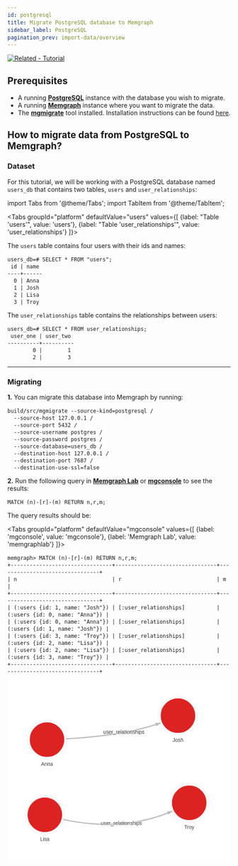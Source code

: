 ```yaml
---
id: postgresql
title: Migrate PostgreSQL database to Memgraph
sidebar_label: PostgreSQL
pagination_prev: import-data/overview
---
```


[![Related - Tutorial](https://img.shields.io/static/v1?label=Related&message=Tutorial&color=008a00&style=for-the-badge)](/tutorials/migrate-relational-database.md)

## Prerequisites

* A running **[PostgreSQL](https://www.postgresql.org/)** instance with the database you wish to migrate.
* A running **[Memgraph](https://memgraph.com/product)** instance where you want to migrate the data.
* The **[mgmigrate](https://github.com/memgraph/mgmigrate)** tool installed.
  Installation instructions can be found
  [here](https://github.com/memgraph/mgmigrate).

## How to migrate data from PostgreSQL to Memgraph?

### Dataset

For this tutorial, we will be working with a PostgreSQL database named `users_db`
that contains two tables, `users` and `user_relationships`:

import Tabs from '@theme/Tabs';
import TabItem from '@theme/TabItem';

<Tabs
  groupId="platform"
  defaultValue="users"
  values={[
    {label: "Table 'users'", value: 'users'},
    {label: "Table 'user_relationships'", value: 'user_relationships'}
  ]}>
  <TabItem value="users">

The `users` table contains four users with their ids and names:

```console
users_db=# SELECT * FROM "users";
 id | name
----+------
  0 | Anna
  1 | Josh
  2 | Lisa
  3 | Troy
```

  </TabItem>
  <TabItem value='user_relationships'>

The `user_relationships` table contains the relationships between users:

```console
users_db=# SELECT * FROM user_relationships;
 user_one | user_two
----------+----------
        0 |        1
        2 |        3
```

  </TabItem>
</Tabs>

____

### Migrating

**1.** You can migrate this database into Memgraph by running:

```console
build/src/mgmigrate --source-kind=postgresql /
  --source-host 127.0.0.1 /
  --source-port 5432 /
  --source-username postgres /
  --source-password postgres /
  --source-database=users_db /
  --destination-host 127.0.0.1 /
  --destination-port 7687 /
  --destination-use-ssl=false
```

**2.** Run the following query in **[Memgraph Lab](https://memgraph.com/product/lab)** or **[mgconsole](/connect-to-memgraph/mgconsole.md)** to see the results:

```cypher
MATCH (n)-[r]-(m) RETURN n,r,m;
```

The query results should be:

<Tabs
  groupId="platform"
  defaultValue="mgconsole"
  values={[
    {label: 'mgconsole', value: 'mgconsole'},
    {label: 'Memgraph Lab', value: 'memgraphlab'}
  ]}>
  <TabItem value="mgconsole">

```console
memgraph> MATCH (n)-[r]-(m) RETURN n,r,m;
+--------------------------------+--------------------------------+--------------------------------+
| n                              | r                              | m                              |
+--------------------------------+--------------------------------+--------------------------------+
| (:users {id: 1, name: "Josh"}) | [:user_relationships]          | (:users {id: 0, name: "Anna"}) |
| (:users {id: 0, name: "Anna"}) | [:user_relationships]          | (:users {id: 1, name: "Josh"}) |
| (:users {id: 3, name: "Troy"}) | [:user_relationships]          | (:users {id: 2, name: "Lisa"}) |
| (:users {id: 2, name: "Lisa"}) | [:user_relationships]          | (:users {id: 3, name: "Troy"}) |
+--------------------------------+--------------------------------+--------------------------------+
```

  </TabItem>
  <TabItem value='memgraphlab'>

![memgraph-docs-mgmigrate-results](../../data/import-data/memgraph-docs-mgmigrate-results.png)

  </TabItem>
</Tabs>
